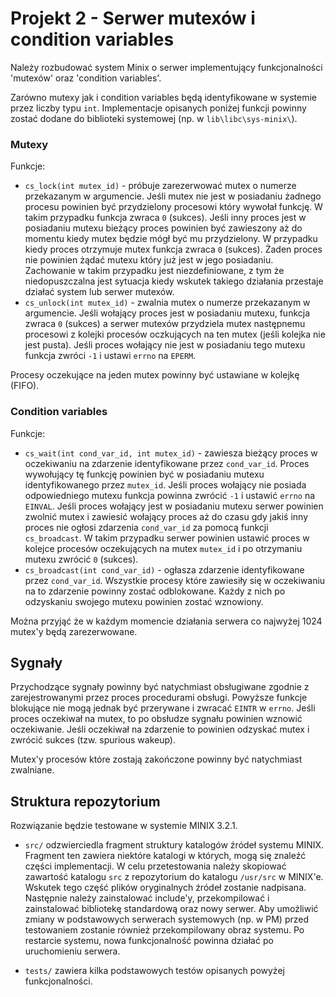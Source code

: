 # Projekt 2 - Serwer mutexów i condition variables


Należy rozbudować system Minix o serwer implementujący funkcjonalności 'mutexów' oraz 'condition variables'.

Zarówno mutexy jak i condition variables będą identyfikowane w systemie przez liczby typu `int`.
Implementacje opisanych poniżej funkcji powinny zostać dodane do biblioteki systemowej (np. w `lib\libc\sys-minix\`).

### Mutexy
Funkcje:

* `cs_lock(int mutex_id)` - próbuje zarezerwować mutex o numerze przekazanym w argumencie.
Jeśli mutex nie jest w posiadaniu żadnego procesu powinien być przydzielony procesowi który wywołał funkcję.
W takim przypadku funkcja zwraca `0` (sukces).
Jeśli inny proces jest w posiadaniu mutexu bieżący proces powinien być zawieszony aż do momentu kiedy mutex będzie mógł być mu przydzielony.
W przypadku kiedy proces otrzymuje mutex funkcja zwraca `0` (sukces).
Żaden proces nie powinien żądać mutexu który już jest w jego posiadaniu.
Zachowanie w takim przypadku jest niezdefiniowane, z tym że niedopuszczalna jest sytuacja kiedy wskutek takiego działania przestaje działać system lub serwer mutexów.
* `cs_unlock(int mutex_id)` - zwalnia mutex o numerze przekazanym w argumencie.
Jeśli wołający proces jest w posiadaniu mutexu, funkcja zwraca `0` (sukces) a serwer mutexów przydziela mutex następnemu procesowi z kolejki procesów oczkujących na ten mutex (jeśli kolejka nie jest pusta).
Jeśli proces wołający nie jest w posiadaniu tego mutexu funkcja zwróci `-1` i ustawi `errno` na `EPERM`.

Procesy oczekujące na jeden mutex powinny być ustawiane w kolejkę (FIFO).

### Condition variables
Funkcje:

* `cs_wait(int cond_var_id, int mutex_id)` - zawiesza bieżący proces w oczekiwaniu na zdarzenie identyfikowane przez `cond_var_id`.
Proces wywołujący tę funkcję powinien być w posiadaniu mutexu identyfikowanego przez `mutex_id`.
Jeśli proces wołający nie posiada odpowiedniego mutexu funkcja powinna zwrócić `-1` i ustawić `errno` na `EINVAL`.
Jeśli proces wołający jest w posiadaniu mutexu serwer powinien zwolnić mutex i zawiesić wołający proces aż do czasu gdy jakiś inny proces nie ogłosi zdarzenia `cond_var_id` za pomocą funkcji `cs_broadcast`.
W takim przypadku serwer powinien ustawić proces w kolejce procesów oczekujących na  mutex `mutex_id` i po otrzymaniu mutexu zwrócić `0` (sukces).
*	`cs_broadcast(int cond_var_id)` - ogłasza zdarzenie identyfikowane przez `cond_var_id`. Wszystkie procesy które zawiesiły się w oczekiwaniu na to zdarzenie powinny zostać odblokowane. Każdy z nich po odzyskaniu swojego mutexu powinien zostać wznowiony.

Można przyjąć że w każdym momencie działania serwera co najwyżej 1024 mutex'y będą zarezerwowane.

## Sygnały
Przychodzące sygnały powinny być natychmiast obsługiwane zgodnie z zarejestrowanymi przez proces procedurami obsługi.
Powyższe funkcje blokujące nie mogą jednak być przerywane i zwracać `EINTR` w `errno`.
Jeśli proces oczekiwał na mutex, to po obsłudze sygnału powinien wznowić oczekiwanie.
Jeśli oczekiwał na zdarzenie to powinien odzyskać mutex i zwrócić sukces (tzw. spurious wakeup).

Mutex'y procesów które zostają zakończone powinny być natychmiast zwalniane.

## Struktura repozytorium
Rozwiązanie będzie testowane w systemie MINIX 3.2.1.
- `src/` odzwierciedla fragment struktury katalogów źródeł systemu MINIX.
Fragment ten zawiera niektóre katalogi w których, mogą się znaleźć części implementacji.
W celu przetestowania należy skopiować zawartość katalogu `src` z repozytorium do katalogu `/usr/src` w MINIX'e.
Wskutek tego część plików oryginalnych źródeł zostanie nadpisana.
Następnie należy zainstalować include'y, przekompilować i zainstalować bibliotekę standardową oraz nowy serwer.
Aby umożliwić zmiany w podstawowych serwerach systemowych (np. w PM) przed testowaniem zostanie również przekompilowany obraz systemu.
Po restarcie systemu, nowa funkcjonalność powinna działać po uruchomieniu serwera.

- `tests/` zawiera kilka podstawowych testów opisanych powyżej funkcjonalności.
